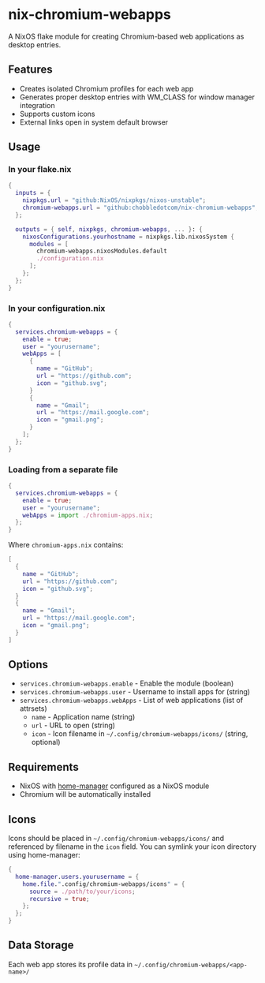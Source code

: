 # nix-chromium-webapps

A NixOS flake module for creating Chromium-based web applications as desktop entries.

## Features

- Creates isolated Chromium profiles for each web app
- Generates proper desktop entries with WM_CLASS for window manager integration
- Supports custom icons
- External links open in system default browser

## Usage

### In your flake.nix

```nix
{
  inputs = {
    nixpkgs.url = "github:NixOS/nixpkgs/nixos-unstable";
    chromium-webapps.url = "github:chobbledotcom/nix-chromium-webapps";
  };

  outputs = { self, nixpkgs, chromium-webapps, ... }: {
    nixosConfigurations.yourhostname = nixpkgs.lib.nixosSystem {
      modules = [
        chromium-webapps.nixosModules.default
        ./configuration.nix
      ];
    };
  };
}
```

### In your configuration.nix

```nix
{
  services.chromium-webapps = {
    enable = true;
    user = "yourusername";
    webApps = [
      {
        name = "GitHub";
        url = "https://github.com";
        icon = "github.svg";
      }
      {
        name = "Gmail";
        url = "https://mail.google.com";
        icon = "gmail.png";
      }
    ];
  };
}
```

### Loading from a separate file

```nix
{
  services.chromium-webapps = {
    enable = true;
    user = "yourusername";
    webApps = import ./chromium-apps.nix;
  };
}
```

Where `chromium-apps.nix` contains:

```nix
[
  {
    name = "GitHub";
    url = "https://github.com";
    icon = "github.svg";
  }
  {
    name = "Gmail";
    url = "https://mail.google.com";
    icon = "gmail.png";
  }
]
```

## Options

- `services.chromium-webapps.enable` - Enable the module (boolean)
- `services.chromium-webapps.user` - Username to install apps for (string)
- `services.chromium-webapps.webApps` - List of web applications (list of attrsets)
  - `name` - Application name (string)
  - `url` - URL to open (string)
  - `icon` - Icon filename in `~/.config/chromium-webapps/icons/` (string, optional)

## Requirements

- NixOS with [home-manager](https://github.com/nix-community/home-manager) configured as a NixOS module
- Chromium will be automatically installed

## Icons

Icons should be placed in `~/.config/chromium-webapps/icons/` and referenced by filename in the `icon` field. You can symlink your icon directory using home-manager:

```nix
{
  home-manager.users.yourusername = {
    home.file.".config/chromium-webapps/icons" = {
      source = ./path/to/your/icons;
      recursive = true;
    };
  };
}
```

## Data Storage

Each web app stores its profile data in `~/.config/chromium-webapps/<app-name>/`